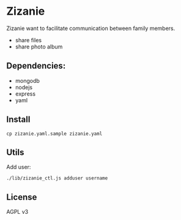 # Zizanie

Zizanie want to facilitate communication between family members.

* share files
* share photo album

## Dependencies:

* mongodb
* nodejs
* express
* yaml

## Install

    cp zizanie.yaml.sample zizanie.yaml

## Utils

Add user:

    ./lib/zizanie_ctl.js adduser username

## License

AGPL v3
